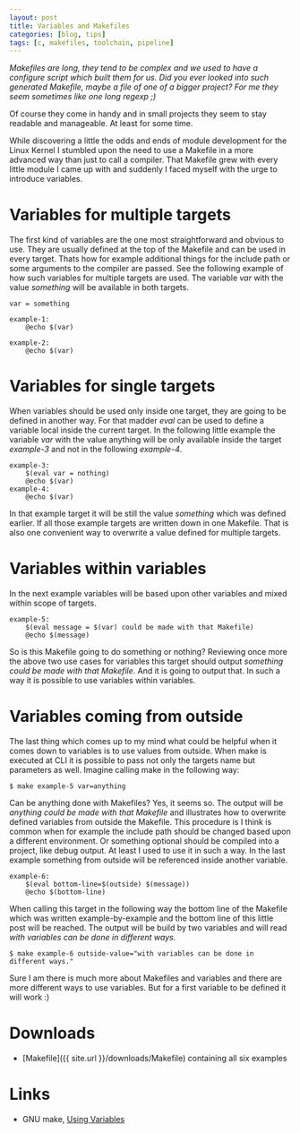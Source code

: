 ```yaml
---
layout: post
title: Variables and Makefiles
categories: [blog, tips]
tags: [c, makefiles, toolchain, pipeline]
---
```


*Makefiles are long, they tend to be complex and we used to have a configure script which built them for us.
Did you ever looked into such generated Makefile, maybe a file of one of a bigger project? 
For me they seem sometimes like one long regexp ;)*

Of course they come in handy and in small projects they seem to stay readable and manageable. At least for some time.

While discovering a little the odds and ends of module development for the Linux Kernel I stumbled upon the need to use a Makefile
in a more advanced way than just to call a compiler. That Makefile grew with every little module I came up with and suddenly I faced 
myself with the urge to introduce variables.

# Variables for multiple targets
The first kind of variables are the one most straightforward and obvious to use. They are usually defined at the top of the Makefile
and can be used in every target. Thats how for example additional things for the include path or some arguments to the compiler are passed. 
See the following example of how such variables for multiple targets are used. The variable *var* with the value *something* will be
available in both targets.
```
var = something

example-1:
    @echo $(var)

example-2:
    @echo $(var)
```

# Variables for single targets
When variables should be used only inside one target, they are going to be defined in another way. For that madder *eval* can be used to define
a variable local inside the current target. In the following little example the variable *var* with the value anything will be only available
inside the target *example-3* and not in the following *example-4*. 
```
example-3:
    $(eval var = nothing)
    @echo $(var)
example-4:
    @echo $(var)
```
In that example target it will be still the value *something* which was defined earlier. If all those example targets are written down in one 
Makefile. That is also one convenient way to overwrite a value defined for multiple targets.

# Variables within variables
In the next example variables will be based upon other variables and mixed within scope of targets.
```
example-5:
    $(eval message = $(var) could be made with that Makefile)
    @echo $(message)
```
So is this Makefile going to do something or nothing? Reviewing once more the above two use cases for variables this target should output
*something could be made with that Makefile*. And it is going to output that. In such a way it is possible to use variables within variables.

# Variables coming from outside
The last thing which comes up to my mind what could be helpful when it comes down to variables is to use values from outside. When make is
executed at CLI it is possible to pass not only the targets name but parameters as well. Imagine calling make in the following way:
```
$ make example-5 var=anything
```
Can be anything done with Makefiles? Yes, it seems so. The output will be *anything could be made with that Makefile* and illustrates how
to overwrite defined variables from outside the Makefile. This procedure is I think is common when for example the include path should be changed
based upon a different environment. Or something optional should be compiled into a project, like debug output. 
At least I used to use it in such a way. In the last example something from outside will be referenced inside another variable.
```
example-6:
    $(eval bottom-line=$(outside) $(message))
    @echo $(bottom-line)
```
When calling this target in the following way the bottom line of the Makefile which was written example-by-example and the bottom line of this
little post will be reached. The output will be build by two variables and will read *with variables can be done in different ways.*
```
$ make example-6 outside-value="with variables can be done in different ways."
```

Sure I am there is much more about Makefiles and variables and there are more different ways to use variables. 
But for a first variable to be defined it will work :)

# Downloads
- [Makefile]({{ site.url }}/downloads/Makefile) containing all six examples

# Links
- GNU make, [Using Variables](https://www.gnu.org/software/make/manual/html_node/Using-Variables.html)
